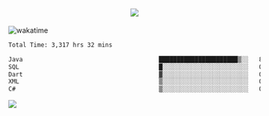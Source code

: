 <h1 align="center">
  <img src="https://readme-typing-svg.herokuapp.com/?font=Righteous&size=35&center=true&vCenter=true&width=500&height=70&duration=4000&lines=Hi!+%F0%9F%91%8B+I%27m+Ali%20Osman!;" />
</h1>


![wakatime](https://wakatime.com/share/@aliosmanoktar/3a8ffe71-6da4-4964-913b-2f09afbe53bf.svg?cache=none)
<!--START_SECTION:waka-->

```txt
Total Time: 3,317 hrs 32 mins

Java                                      ██████████████████████▒░░   89.15 %
SQL                                       █░░░░░░░░░░░░░░░░░░░░░░░░   04.08 %
Dart                                      ▓░░░░░░░░░░░░░░░░░░░░░░░░   02.09 %
XML                                       ▒░░░░░░░░░░░░░░░░░░░░░░░░   00.90 %
C#                                        ▒░░░░░░░░░░░░░░░░░░░░░░░░   00.69 %
```

<!--END_SECTION:waka-->

<img src="https://profile-counter.glitch.me/aliosmanoktar/count.svg" />

